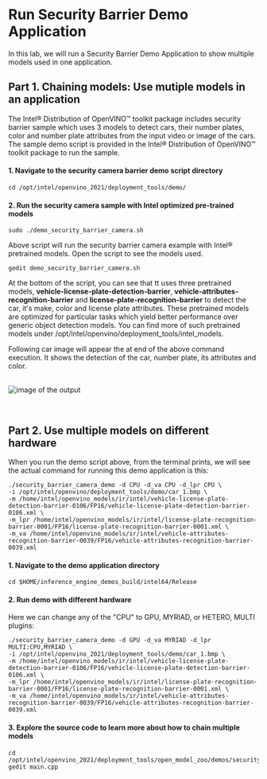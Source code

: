 # Run Security Barrier Demo Application
In this lab, we will run a Security Barrier Demo Application to show multiple models used in one application.

## Part 1. Chaining models: Use mutiple models in an application

The Intel® Distribution of OpenVINO™ toolkit package includes security barrier sample which uses 3 models to detect cars, their number plates, color and number plate attributes from the input video or image of the cars. The sample demo script is provided in the Intel® Distribution of OpenVINO™ toolkit package to run the sample. 

#### 1. Navigate to the security camera barrier demo script directory

	cd /opt/intel/openvino_2021/deployment_tools/demo/
 
#### 2. Run the security camera sample with Intel optimized pre-trained models 
    
	sudo ./demo_security_barrier_camera.sh

Above script will run the security barrier camera example with Intel® pretrained models. Open the script to see the models used.

	gedit demo_security_barrier_camera.sh

At the bottom of the script, you can see that tt uses three pretrained models, **vehicle-license-plate-detection-barrier**, **vehicle-attributes-recognition-barrier** and **license-plate-recognition-barrier** to detect the car, it's make, color and license plate attributes. These pretrained models are optimized for particular tasks which yield better performance over generic object detection models. You can find more of such pretrained models under /opt/intel/openvino/deployment_tools/intel_models. 
 
Following car image will appear the at end of the above command execution. It shows the detection of the car, number plate, its attributes and color.  
<br>

![image of the output](https://github.com/intel-iot-devkit/smart-video-workshop/blob/master/images/sampleop.png "car")

<br>


## Part 2. Use multiple models on different hardware
When you run the demo script above, from the terminal prints, we will see the actual command for running this demo application is this:

	./security_barrier_camera_demo -d CPU -d_va CPU -d_lpr CPU \
	-i /opt/intel/openvino/deployment_tools/demo/car_1.bmp \
	-m /home/intel/openvino_models/ir/intel/vehicle-license-plate-detection-barrier-0106/FP16/vehicle-license-plate-detection-barrier-0106.xml \
	-m_lpr /home/intel/openvino_models/ir/intel/license-plate-recognition-barrier-0001/FP16/license-plate-recognition-barrier-0001.xml \
	-m_va /home/intel/openvino_models/ir/intel/vehicle-attributes-recognition-barrier-0039/FP16/vehicle-attributes-recognition-barrier-0039.xml

#### 1. Navigate to the demo application directory 

	cd $HOME/inference_engine_demos_build/intel64/Release

#### 2. Run demo with different hardware
Here we can change any of the "CPU" to GPU, MYRIAD, or HETERO, MULTI plugins:

	./security_barrier_camera_demo -d GPU -d_va MYRIAD -d_lpr MULTI:CPU,MYRIAD \
	-i /opt/intel/openvino_2021/deployment_tools/demo/car_1.bmp \
	-m /home/intel/openvino_models/ir/intel/vehicle-license-plate-detection-barrier-0106/FP16/vehicle-license-plate-detection-barrier-0106.xml \
	-m_lpr /home/intel/openvino_models/ir/intel/license-plate-recognition-barrier-0001/FP16/license-plate-recognition-barrier-0001.xml \
	-m_va /home/intel/openvino_models/ir/intel/vehicle-attributes-recognition-barrier-0039/FP16/vehicle-attributes-recognition-barrier-0039.xml

#### 3. Explore the source code to learn more about how to chain multiple models

	cd /opt/intel/openvino_2021/deployment_tools/open_model_zoo/demos/security_barrier_camera_demo
	gedit main.cpp
	

